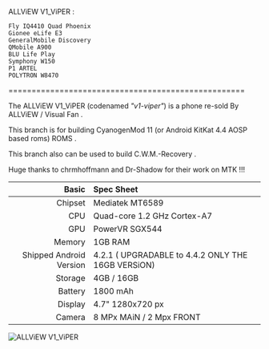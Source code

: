
ALLViEW V1_ViPER : 

	Fly IQ4410 Quad Phoenix 
	Gionee eLife E3 
	GeneralMobile Discovery 
	QMobile A900 
	BLU Life Play 
	Symphony W150 
	P1 ARTEL 
	POLYTRON W8470

===================================================

The ALLViEW V1_ViPER (codenamed _"v1-viper"_) is a phone re-sold By ALLViEW / Visual Fan .

This branch is for building CyanogenMod 11 (or Android KitKat 4.4 AOSP based roms) ROMS .

This branch also can be used to build C.W.M.-Recovery .

Huge thanks to chrmhoffmann and Dr-Shadow for their work on MTK !!!


Basic   | Spec Sheet
-------:|:-------------------------
Chipset | Mediatek MT6589
CPU     | Quad-core 1.2 GHz Cortex-A7
GPU     | PowerVR SGX544
Memory  | 1GB RAM
Shipped Android Version | 4.2.1 ( UPGRADABLE to 4.4.2 ONLY THE 16GB VERSiON)
Storage | 4GB / 16GB
Battery | 1800 mAh
Display | 4.7" 1280x720 px
Camera  | 8 MPx MAiN / 2 Mpx FRONT


![ALLViEW V1_ViPER]( http://allviewmobile.com/media/catalog/product/cache/4/image/650x/040ec09b1e35df139433887a97daa66f/v/1/v1-viper-16gb_1.jpg "ALLViEW V1_ViPER in Black / White / Blue")
